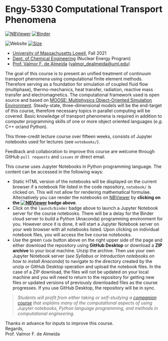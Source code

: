 # Engy-5330 Computational Transport Phenomena

[![NBViewer](https://raw.githubusercontent.com/jupyter/design/master/logos/Badges/nbviewer_badge.svg)](https://nbviewer.jupyter.org/github/dpploy/engy-5310/tree/main/notebooks/)
[![Binder](https://mybinder.org/badge_logo.svg)](https://mybinder.org/v2/gh/dpploy/engy-5330/main)

![Website](https://img.shields.io/website/https/github.com/dpploy/engy-5310.svg)
[![Size](https://img.shields.io/github/repo-size/dpploy/engy-5310.svg?label=size&style=flat)](https://github.com/dpploy/engy-5310)

   + [University of Massachusetts Lowell](https://www.uml.edu/), Fall 2021
   + [Dept. of Chemical Engineering](https://www.uml.edu/Engineering/Chemical/) (Nuclear Energy Program)
   + [Prof. Valmor F. de Almeida](https://www.uml.edu/Engineering/Chemical/faculty/de-Almeida-Valmor.aspx) (valmor_dealmeida@uml.edu)

The goal of this course is to present an unified treatment of continuum transport phenomena using computational finite element methods. Therefore serving as a foundation for simulation of coupled fluid flow (multiphase), thermo-mechanics, heat transfer, radiation, reactive mass transfer and electromagnetics. The computational framework used is open source and based on [MOOSE: Multiphysics Object-Oriented Simulation Environment](https://mooseframework.inl.gov/). Steady-state, three-dimensional models will be the end-target of this course, therefore necessary topics in parallel computing will be covered. Basic knowledge of transport phenomena is required in addition to computer programming skills of one or more object oriented languages (*e.g.* C++ or/and Python).

This three-credit lecture course over fifteen weeks, consists of Jupyter notebooks used for lectures (see `notebooks/`).

Feedback and collaboration to improve this course are welcome through GitHub `pull requests` and `issues` or direct email. 

This course uses Jupyter Notebooks in Python programming language. The content can be accessed in
the following ways:
+ Static HTML version of the notebooks will be displayed on the current browser if a 
notebook file listed in the code repository, `notebook/` is clicked on. This will not allow for rendering mathematical formulae. Alternatively you can render the notebooks on [NBViewer](http://nbviewer.jupyter.org/) by **clicking on the [![NBViewer](https://github.com/jupyter/design/blob/master/logos/Badges/nbviewer_badge.svg)](https://nbviewer.jupyter.org/github/dpploy/engy-5310/tree/main/notebooks/) badge above**.
+ Click on the `launch/binder` badge above to launch a Jupyter Notebook server for the
course notebooks. There will be a delay for the Binder cloud server to build a 
Python (Anaconda) programming environment for you. However once it is done, it will 
start a Jupyter Notebook server on your web browser with all notebooks listed. Upon 
clicking on individual notebook files, you will access the live course notebooks.
+ Use the green `Code` button above on the right upper side of the page and either download the repository using **GitHub Desktop** or download a **ZIP archive** to your local machine. Unzip the archive. Then use your own Jupyter Notebook server (*see Syllabus or Introduction notebooks on how to install Anaconda*) to navigate to the directory created by the unzip or GitHub Desktop operation and upload the notebook files. In the case of a ZIP download, the files will not be updated on your local machine and you will need to return to the repository for getting new files or updated versions of previously downloaded files as the course progresses. If you use GitHub Desktop, the repository will be in sync.

> *Students will profit from either taking or self-studying a [companion course](https://github.com/dpploy/chen-3170) 
> that explains many of the computational aspects of using Jupyter notebooks, Python language programming, and methods 
> in computational engineering.*

Thanks in advance for inputs to improve this course.\
Regards,\
Prof. Valmor F. de Almeida
